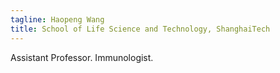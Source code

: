 ```yaml
---
tagline: Haopeng Wang
title: School of Life Science and Technology, ShanghaiTech
---
```


Assistant Professor.
Immunologist.

